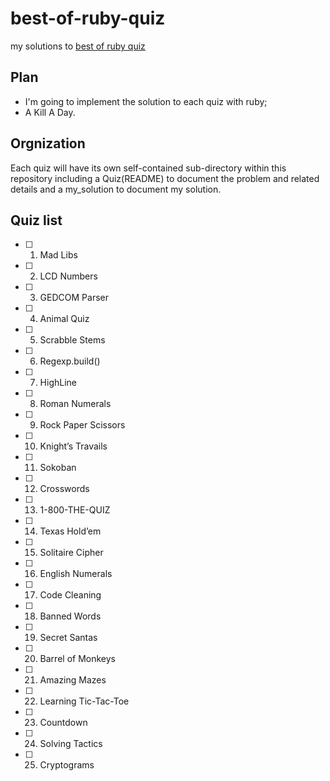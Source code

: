 # best-of-ruby-quiz

my solutions  to [best of ruby quiz](https://pragprog.com/book/fr_quiz/best-of-ruby-quiz)

## Plan

* I'm going to implement the solution to each quiz with ruby;
* A Kill A Day.

## Orgnization
Each quiz will have its own self-contained sub-directory within this repository including a Quiz(README) to document the problem and related details and  a my_solution to document my solution.

## Quiz list

- [ ] 1. Mad Libs
- [ ] 2. LCD Numbers
- [ ] 3. GEDCOM Parser
- [ ] 4. Animal Quiz
- [ ] 5. Scrabble Stems
- [ ] 6. Regexp.build()
- [ ] 7. HighLine
- [ ] 8. Roman Numerals
- [ ] 9. Rock Paper Scissors 
- [ ] 10. Knight’s Travails
- [ ] 11. Sokoban
- [ ] 12. Crosswords
- [ ] 13. 1-800-THE-QUIZ
- [ ] 14. Texas Hold’em
- [ ] 15. Solitaire Cipher
- [ ] 16. English Numerals
- [ ] 17. Code Cleaning
- [ ] 18. Banned Words
- [ ] 19. Secret Santas
- [ ] 20. Barrel of Monkeys
- [ ] 21. Amazing Mazes
- [ ] 22. Learning Tic-Tac-Toe
- [ ] 23. Countdown
- [ ] 24. Solving Tactics
- [ ] 25. Cryptograms